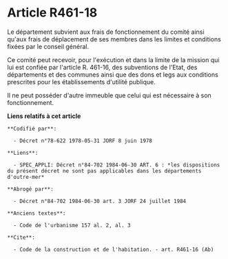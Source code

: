 # Article R461-18

Le département subvient aux frais de fonctionnement du comité ainsi qu'aux frais de déplacement de ses membres dans les
limites et conditions fixées par le conseil général.

Ce comité peut recevoir, pour l'exécution et dans la limite de la mission qui lui est confiée par l'article R. 461-16, des
subventions de l'Etat, des départements et des communes ainsi que des dons et legs aux conditions prescrites pour les
établissements d'utilité publique.

Il ne peut posséder d'autre immeuble que celui qui est nécessaire à son fonctionnement.

**Liens relatifs à cet article**

	**Codifié par**:

	  - Décret n°78-622 1978-05-31 JORF 8 juin 1978

	**Liens**:

	  - SPEC_APPLI: Décret n°84-702 1984-06-30 ART. 6 : *les dispositions du présent décret ne sont pas applicables dans les départements d'outre-mer*

	**Abrogé par**:

	  - Décret n°84-702 1984-06-30 art. 3 JORF 24 juillet 1984

	**Anciens textes**:

	  - Code de l'urbanisme 157 al. 2, al. 3

	**Cite**:

	  - Code de la construction et de l'habitation. - art. R461-16 (Ab)
